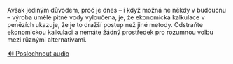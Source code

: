 
Avšak jediným důvodem, proč je dnes – i když možná ne někdy v budoucnu – výroba umělé pitné vody vyloučena, je, že ekonomická kalkulace v penězích ukazuje, že je to dražší postup než jiné metody. Odstraňte ekonomickou kalkulaci a nemáte žádný prostředek pro rozumnou volbu mezi různými alternativami.

[🔊 Poslechnout audio](/data/7-paragraphs/audio/chapter_140/para_011-Avak-jedinm-dvodem-pro-je-dnes-i-kdy-mon.mp3)
